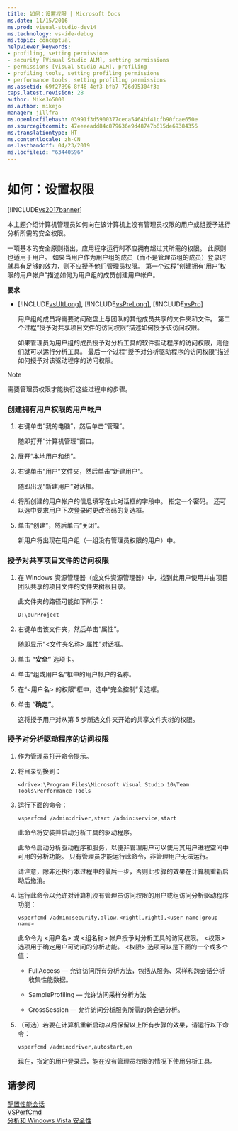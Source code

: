 ```yaml
---
title: 如何：设置权限 | Microsoft Docs
ms.date: 11/15/2016
ms.prod: visual-studio-dev14
ms.technology: vs-ide-debug
ms.topic: conceptual
helpviewer_keywords:
- profiling, setting permissions
- security [Visual Studio ALM], setting permissions
- permissions [Visual Studio ALM], profiling
- profiling tools, setting profiling permissions
- performance tools, setting profiling permissions
ms.assetid: 69f27896-8f46-4ef3-bfb7-726d95304f3a
caps.latest.revision: 28
author: MikeJo5000
ms.author: mikejo
manager: jillfra
ms.openlocfilehash: 03991f3d5900377ceca5464bf41cfb90fcae650e
ms.sourcegitcommit: 47eeeeadd84c879636e9d48747b615de69384356
ms.translationtype: HT
ms.contentlocale: zh-CN
ms.lasthandoff: 04/23/2019
ms.locfileid: "63440596"
---
```

# <a name="how-to-set-permissions"></a>如何：设置权限
[!INCLUDE[vs2017banner](../includes/vs2017banner.md)]

本主题介绍计算机管理员如何向在该计算机上没有管理员权限的用户或组授予进行分析所需的安全权限。  
  
 一项基本的安全原则指出，应用程序运行时不应拥有超过其所需的权限。 此原则也适用于用户。 如果当用户作为用户组的成员（而不是管理员组的成员）登录时就具有足够的效力，则不应授予他们管理员权限。 第一个过程“创建拥有‘用户’权限的用户帐户”描述如何为用户组的成员创建用户帐户。  
  
 **要求**  
  
- [!INCLUDE[vsUltLong](../includes/vsultlong-md.md)], [!INCLUDE[vsPreLong](../includes/vsprelong-md.md)], [!INCLUDE[vsPro](../includes/vspro-md.md)]  
  
  用户组的成员将需要访问磁盘上与团队的其他成员共享的文件夹和文件。 第二个过程“授予对共享项目文件的访问权限”描述如何授予该访问权限。  
  
  如果管理员为用户组的成员授予对分析工具的软件驱动程序的访问权限，则他们就可以运行分析工具。 最后一个过程“授予对分析驱动程序的访问权限”描述如何授予对该驱动程序的访问权限。  
  
> [!NOTE]
> 需要管理员权限才能执行这些过程中的步骤。  
  
### <a name="to-create-a-user-account-that-has-user-permissions"></a>创建拥有用户权限的用户帐户  
  
1. 右键单击“我的电脑”，然后单击“管理”。  
  
     随即打开“计算机管理”窗口。  
  
2. 展开“本地用户和组”。  
  
3. 右键单击“用户”文件夹，然后单击“新建用户”。  
  
     随即出现“新建用户”对话框。  
  
4. 将所创建的用户帐户的信息填写在此对话框的字段中。 指定一个密码。 还可以选中要求用户下次登录时更改密码的复选框。  
  
5. 单击“创建”，然后单击“关闭”。  
  
     新用户将出现在用户组（一组没有管理员权限的用户）中。  
  
### <a name="to-grant-access-to-shared-project-files"></a>授予对共享项目文件的访问权限  
  
1. 在 Windows 资源管理器（或文件资源管理器）中，找到此用户使用并由项目团队共享的项目文件的文件夹树根目录。  
  
     此文件夹的路径可能如下所示：  
  
    ```  
    D:\ourProject  
    ```  
  
2. 右键单击该文件夹，然后单击“属性”。  
  
     随即显示“\<文件夹名称> 属性”对话框。  
  
3. 单击 **“安全”** 选项卡。  
  
4. 单击“组或用户名”框中的用户帐户的名称。  
  
5. 在“\<用户名> 的权限”框中，选中“完全控制”复选框。  
  
6. 单击 **“确定”**。  
  
     这将授予用户对从第 5 步所选文件夹开始的共享文件夹树的权限。  
  
### <a name="to-grant-access-to-the-profiling-driver"></a>授予对分析驱动程序的访问权限  
  
1. 作为管理员打开命令提示。  
  
2. 将目录切换到：  
  
   ```  
   <drive>:\Program Files\Microsoft Visual Studio 10\Team Tools\Performance Tools  
   ```  
  
3. 运行下面的命令：  
  
   ```  
   vsperfcmd /admin:driver,start /admin:service,start  
   ```  
  
    此命令将安装并启动分析工具的驱动程序。  
  
    此命令启动分析驱动程序和服务，以便非管理用户可以使用其用户进程空间中可用的分析功能。 只有管理员才能运行此命令，非管理用户无法运行。  
  
    请注意，除非还执行本过程中的最后一步，否则此步骤的效果在计算机重新启动后撤消。  
  
4. 运行此命令以允许对计算机没有管理员访问权限的用户或组访问分析驱动程序功能：  
  
   ```  
   vsperfcmd /admin:security,allow,<right[,right],<user name|group name>  
   ```  
  
    此命令为 \<用户名> 或 \<组名称> 帐户授予对分析工具的访问权限。 \<权限> 选项用于确定用户可访问的分析功能。 \<权限> 选项可以是下面的一个或多个值：  
  
   - FullAccess — 允许访问所有分析方法，包括从服务、采样和跨会话分析收集性能数据。  
  
   - SampleProfiling — 允许访问采样分析方法  
  
   - CrossSession — 允许访问分析服务所需的跨会话分析。  
  
5. （可选）若要在计算机重新启动以后保留以上所有步骤的效果，请运行以下命令：  
  
   ```  
   vsperfcmd /admin:driver,autostart,on  
   ```  
  
   现在，指定的用户登录后，能在没有管理员权限的情况下使用分析工具。  
  
## <a name="see-also"></a>请参阅  
 [配置性能会话](../profiling/configuring-performance-sessions.md)   
 [VSPerfCmd](../profiling/vsperfcmd.md)   
 [分析和 Windows Vista 安全性](../profiling/profiling-and-windows-vista-security.md)

